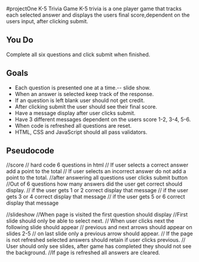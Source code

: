 #projectOne K-5 Trivia Game
K-5 trivia is a one player game that tracks each selected answer and displays the users final score,dependent on the users input, after clicking submit.





## You Do

Complete all six questions and click submit when finished. 



## Goals
- Each question is presented one at a time.-- slide show.
- When an answer is selected keep track of the response.
- If an question is left blank user should not get credit. 
- After clicking submit the user should see their final score.
- Have a message display after user clicks submit.
- Have 3 different messages dependent on the users score 1-2, 3-4, 5-6.
- When code is refreshed all questions are reset.
- HTML, CSS and JavaScript should all pass validators.

## Pseudocode
//score
// hard code 6 questions in html
// If user selects a correct answer add a point to the total
// If user selects an incorrect answer do not add a point to the total.
//after answering all questions user clicks submit button
//Out of 6 questions how many answers did the user get correct should display.
// if the user gets 1 or 2 correct display that message
// if the user gets 3 or 4 correct display that message
// if the user gets 5 or 6 correct display that message



//slideshow
//When page is visited the first question should display
//First slide should only be able to select next.
// When user clicks next the following slide should appear
// previous and next arrows should appear on slides 2-5
// on last slide only a previous arrow should appear.
// If the page is not refreshed selected answers should retain if user clicks previous.
// User should only see slides, after game has completed they should not see the background. 
//If page is refreshed all answers are cleared. 


